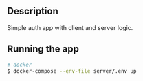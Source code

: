 ## Description

Simple auth app with client and server logic.

## Running the app

```bash
# docker
$ docker-compose --env-file server/.env up
```
